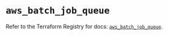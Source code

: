 # `aws_batch_job_queue`

Refer to the Terraform Registry for docs: [`aws_batch_job_queue`](https://registry.terraform.io/providers/hashicorp/aws/6.9.0/docs/resources/batch_job_queue).
